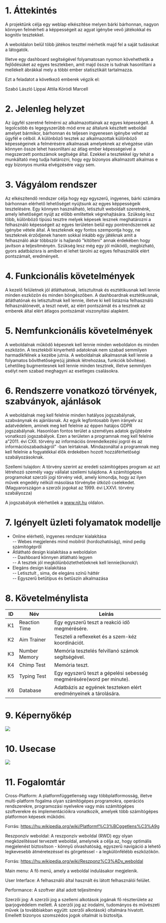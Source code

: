 1\. Áttekintés
==============
A projektünk célja egy weblap elkészítése melyen bárki bárhonnan, nagyon könnyen felmérheti a képpességeit az agyat igénybe vevő játékokkal és kognitív tesztekkel.

A weboldalon belül több játékos teszttel mérhetik majd fel a saját tudásokat a látogatók.

Illetve egy dashboard segítségével folyamatosan nyomon kövehethetik a fejlődésüket az egyes tesztekben, amit majd össze is tudnak hasonlítani a mellékelt ábrákkal mely a többi ember statisztikáit tartalmazza.


Ezt a feladatot a következő emberek végzik el:

Szabó László
Lippai Attila
Kóródi Marcell


2\. Jelenleg helyzet
=====================
Az ügyfél szeretné felmérni az alkalmazottainak az egyes képességeit. A legolcsóbb és legegyszerűbb mód erre az általunk készített weboldal amelyet bármikor, bárhonnan és teljesen ingyenesen igénybe
vehet az ügyfél e célból. A különböző tesztek az alkalmazottak különböző képességeinek a felmérésére alkalmasak amelyeknek az elvégzése után könnyen össze lehet hasonlítani az átlag ember képességeivel
a megszerzett pontszámok segítsége által. Ezekkel a tesztekkel így tehát a munkáltató meg tudja határozni, hogy egy bizonyos alkalmazott alkalmas e egy bizonyos munka elvégzésére vagy sem.


3\. Vágyálom rendszer
=====================
Az elkészítendő rendszer célja hogy egy egyszerű, ingyenes, bárki számára bárhonnan elérhető lehetőséget nyújtsunk az egyes képpességeik tesztelésére.
Egy könnyen használható, letisztult weboldalt szeretnénk, amely lehetőséget nyújt az előbb említettek végrehajtására.
Szükség lesz több, különböző típúsú tesztre melyek képesek lesznek meghatározni a felhasználó képességeit az egyes területen belül egy pontrendszernek az igénybe vétele által.
A teszteknek egy fontos szempontja hogy, ne teszteknek érződjenek hanem sokkal inkább egy játéknak amit a felhasználó akár többször is hajlandó "kitölteni" annak érdekében hogy javítson a teljesítményén.
Szükség lesz még egy jól működő, megbízható, gyors adatbázisra is amiben el lehet tárolni  az egyes felhasználók elért pontszámait, eredményeit.

4\. Funkcionális követelmények
============================== 
A kezelő felületnek jól átláthatónak, letisztultnak és esztétikusnak kell lennie minden eszközön és minden böngészőben. A dashboardnak esztétikusnak, átláthatónak és letisztultnak kell lennie, illetve ki kell listáznia felhasználó felhasználónevét, a teszt nevét, az elért pontszámát és a tesztnek az emberek által elért átlagos pontszámát viszonyítási alapként.


5\. Nemfunkcionális követelmények
==============================
A weboldalnak működő képesnek kell lennie minden weboldalon és minden eszközön. A tesztekből kinyerhető adatoknak nem szabad semmilyen harmadikfélnek a kezébe jutnia.
A weboldalnak alkalmasnak kell lennie a folyamatos bővíthetőségre(új játékok létrehozása, funkciók bővítése). Lehetőleg bugmentesnek kell lennie minden tesztnek, illetve semmilyen esélyt nem szabad meghagyni az esetleges csalásokra.


6\. Rendszerre vonatkozó törvények, szabványok, ajánlások
======================
   
A weboldalnak meg kell felelnie minden hatályos jogszabálynak, szabványnak és ajánlásnak. Az egyik legfontosabb ilyen irányelv az adatvédelem, aminek meg kell felelnie az éppen hatájos GDPR jogszabálynak. Hasonlóan fontos terület a személyes adatok gyűjtésére vonatkozó jogszabályok. Ezen a területen a programnak meg kell felelnie a”2011. évi CXII. törvény az információs önrendelkezési jogról és az információszabadságról” -ban leírtaknak. Mindazonáltal a programnak meg kell felelnie a fogyatékkal élők érdekében hozott hozzáférhetőségi szabályozásoknak.

Szellemi tulajdon:
	A törvény szerint az eredeti számítógépes program az azt létrehozó személy vagy vállalat szellemi tulajdona.
	A számítógépes programokat szerzői jogi törvény védi, amely kimondja, hogy az ilyen művek engedély nélküli másolása
  	törvénybe ütköző cselekedet.
    (Magyarországon a szerzői jogokat az 1999. évi LXXVI. törvény szabályozza)

A jogszabályok elérhetőek a www.njt.hu oldalon.


7\. Igényelt üzleti folyamatok modellje
==============================
- Online elérhető, ingyenes rendszer kialakítása\
-- Webes megjelenés mind mobilról (hordozhatóság), mind pedig számítógépről
- Átlátható design kialakítása a weboldalon\
-- Dashboard könnyen átlátható legyen\
-- A tesztek jól megkölünböztethetőeknek kell lennie(ikonok)\
- Elegáns design kialakítása\
-- Letisztult , sima, de elegáns színű háttér\
-- Egyszerű betűtípus és betűszín alkalmazása



8\. Követelménylista
====================

| ID | Név | Leírás |
|----| --- | ------ |
| K1 | Reaction Time | Egy egyszerű teszt a reakció idő megmérésére. |
| K2 | Aim Trainer | Teszteli a reflexeket és a szem-kéz koordinációt. |
| K3 | Number Memory| Memória tesztelés felvillanó számok segítségével. |
| K4 | Chimp Test |	Memória teszt. |
| K5 | Typing Test | Egy egyszerű teszt a gépelési sebesség megmérésére(word per minute). |
| K6 | Database | Adatbázis az egyének teszteken elért eredményeinek a tárolására. |

9\. Képernyőkép
===============

<image src="kepernyoterv.jpg">

10\. Usecase
===============

<image src="usecase.jpg">

11\.  Fogalomtár
===============

Cross-Platform: A platformfüggetlenség vagy többplatformosság, illetve multi-platform fogalma olyan számítógépes programokra, operációs rendszerekre, programozási nyelvekre vagy más számítógépes szoftverekre és implementációikra vonatkozik, amelyek több számítógépes platformon képesek működni.

Forrás: https://hu.wikipedia.org/wiki/Platformf%C3%BCggetlens%C3%A9g

Reszponzív weboldal: A reszponzív weboldal (RWD) egy olyan megközelítéssel tervezett weboldal, amelynek a célja az, hogy optimális megjelenést biztosítson - könnyű olvashatóság, egyszerű navigáció a lehető legkevesebb átméretezéssel és görgetéssel - a legkülönfélébb eszközökön.

Forrás: https://hu.wikipedia.org/wiki/Reszponz%C3%ADv_weboldal

Main menu: A fő menü, amely a weboldal indulásakor megjelenik.

User Interface: A felhasználó által használt és látott felhasználói felület.

Performance: A szoftver által adott teljesitmény

Szerzői jog: A szerzői jog a szellemi alkotások jogának fő részterülete az iparjogvédelem mellett.
		A szerzői jog az irodalmi, tudományos és művészeti művek (a továbbiakban együtt: szerzői alkotások) oltalmára hivatott.
		Emellett bizonyos szomszédos jogok oltalmát is biztosítja.
